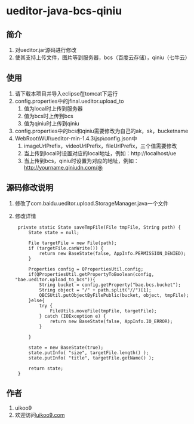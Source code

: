 # ueditor-java-bcs-qiniu

## 简介
1. 对ueditor.jar源码进行修改
2. 使其支持上传文件，图片等到服务器，bcs（百度云存储），qiniu（七牛云）

## 使用
1. 请下载本项目并导入eclipse在tomcat下运行
2. config.properties中的jfinal.ueditor.upload_to
	1. 值为local时上传到服务器
	2. 值为bcs时上传到bcs
	3. 值为qiniu时上传到qiniu
3. config.properties中的bcs和qiniu需要修改为自己的ak，sk，bucketname
4. WebRoot\WUI\ueditor-min-1.4.3\jsp\config.json中
	1. imageUrlPrefix，videoUrlPrefix，fileUrlPrefix，三个值需要修改
	2. 当上传到local时设置对应的local地址，例如：http://localhost/ue
	3. 当上传到bcs，qiniu时设置为对应的地址，例如：http://yourname.qiniudn.com/@

## 源码修改说明
1. 修改了com.baidu.ueditor.upload.StorageManager.java一个文件
2. 修改详情

	    private static State saveTmpFile(File tmpFile, String path) {
	        State state = null;
	         
	        File targetFile = new File(path);
	        if (targetFile.canWrite()) {
	            return new BaseState(false, AppInfo.PERMISSION_DENIED);
	        }
	         
	        Properties config = QPropertiesUtil.config;
	        if(QPropertiesUtil.getPropertyToBoolean(config, "bae.ueditor.upload_to_bcs")){
	            String bucket = config.getProperty("bae.bcs.bucket");
	            String object = "/" + path.split("//")[1];
	            QBCSUtil.putObjectByFilePublic(bucket, object, tmpFile);
	        }else{
	            try {
	                FileUtils.moveFile(tmpFile, targetFile);
	            } catch (IOException e) {
	                return new BaseState(false, AppInfo.IO_ERROR);
	            }
	             
	        }
	         
	        state = new BaseState(true);
	        state.putInfo( "size", targetFile.length() );
	        state.putInfo( "title", targetFile.getName() );
	         
	        return state;
	    }

## 作者
1. uikoo9
2. 欢迎访问[uikoo9.com](http://uikoo9.com)